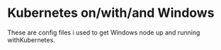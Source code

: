 # Kubernetes on/with/and Windows

These are config files i used to get Windows node up and running withKubernetes.

